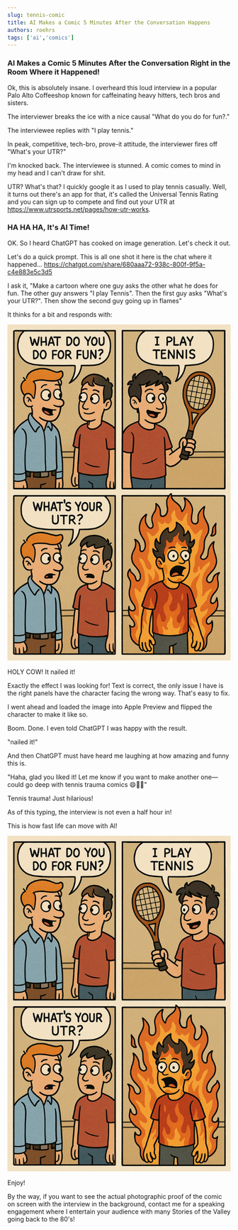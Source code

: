 ```yaml
---
slug: tennis-comic
title: AI Makes a Comic 5 Minutes After the Conversation Happens
authors: roehrs
tags: ['ai','comics']
---
```


### AI Makes a Comic 5 Minutes After the Conversation Right in the Room Where it Happened!

Ok, this is absolutely insane.  I overheard this loud interview in a popular Palo Alto Coffeeshop known for caffeinating heavy hitters, tech bros and sisters.

The interviewer breaks the ice with a nice causal "What do you do for fun?."

The interviewee replies with "I play tennis."

In peak, competitive, tech-bro, prove-it attitude, the interviewer fires off "What's your UTR?"

I'm knocked back.  The interviewee is stunned.  A comic comes to mind in my head and I can't draw for shit.

<!-- truncate -->

UTR?  What's that? I quickly google it as I used to play tennis casually.  Well, it turns out there's an app for that, it's called the Universal Tennis Rating and you can sign up to compete and find out your UTR at https://www.utrsports.net/pages/how-utr-works.

### HA HA HA, It's AI Time!

OK.  So I heard ChatGPT has cooked on image generation.  Let's check it out.

Let's do a quick prompt.  This is all one shot it here is the chat where it happened... https://chatgpt.com/share/680aaa72-938c-800f-9f5a-c4e883e5c3d5

I ask it, "Make a cartoon where one guy asks the other what he does for fun.  The other guy answers "I play Tennis".  Then the first guy asks "What's your UTR?".  Then show the second guy going up in flames"

It thinks for a bit and responds with:

![ChatGPT Response](chatgpt-tennis-comic.png)

HOLY COW!  It nailed it!

Exactly the effect I was looking for!  Text is correct, the only issue I have is the right panels have the character facing the wrong way.  That's easy to fix.

I went ahead and loaded the image into Apple Preview and flipped the character to make it like so.

Boom.  Done.  I even told ChatGPT I was happy with the result.

"nailed it!"

And then ChatGPT must have heard me laughing at how amazing and funny this is.


"Haha, glad you liked it! Let me know if you want to make another one—could go deep with tennis trauma comics 😄🎾🔥"


Tennis trauma!  Just hilarious!

As of this typing, the interview is not even a half hour in!

This is how fast life can move with AI!

![Final image with character flipped](chatgpt-tennis-comic-final.png)

Enjoy!

By the way, if you want to see the actual photographic proof of the comic on screen with the interview in the background, contact me for a speaking engagement where I entertain your audience with many Stories of the Valley going back to the 80's!



